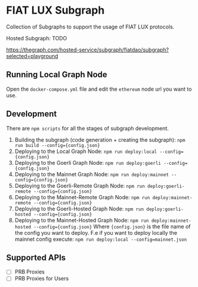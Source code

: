 # FIAT LUX Subgraph

Collection of Subgraphs to support the usage of FIAT LUX protocols.

Hosted Subgraph: TODO

https://thegraph.com/hosted-service/subgraph/fiatdao/subgraph?selected=playground

## Running Local Graph Node

Open the `docker-compose.yml` file and edit the `ethereum` node url you want to use.

## Development

There are `npm scripts` for all the stages of subgraph development.

1. Building the subgraph (code generation + creating the subgraph): `npm run build --config={config.json}`
2. Deploying to the Local Graph Node: `npm run deploy:local --config={config.json}`
3. Deploying to the Goerli Graph Node: `npm run deploy:goerli --config={config.json}`
4. Deploying to the Mainnet Graph Node: `npm run deploy:mainnet --config={config.json}`
5. Deploying to the Goerli-Remote Graph Node: `npm run deploy:goerli-remote --config={config.json}`
6. Deploying to the Mainnet-Remote Graph Node: `npm run deploy:mainnet-remote --config={config.json}`
7. Deploying to the Goerli-Hosted Graph Node: `npm run deploy:goerli-hosted --config={config.json}`
7. Deploying to the Mainnet-Hosted Graph Node: `npm run deploy:mainnet-hosted --config={config.json}`
   Where `{config.json}` is the file name of the config you want to deploy. F.e if you want to deploy locally the mainnet config execute: `npm run deploy:local --config=mainnet.json`

## Supported APIs

- [ ] PRB Proxies
- [ ] PRB Proxies for Users
